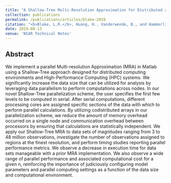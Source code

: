 ```yaml
---
title: "A Shallow-Tree Multi-Resolution Approximation for Distributed and High-Performance Computing Systems"
collection: publications
permalink: /publications/articles/blake-2019
citation: "<b>Blake, L.R.</b>, Huang, H., Vanderwende, B., and Hammerling, D.M.: <i>&quot;A Shallow-Tree Multi-Resolution Approximation for Distributed and High-Performance Computing Systems&quot;</i>, NCAR Technical Note NCAR/TN-559+STR, DOI: <a href='http://dx.doi.org/10.5065/hvvq-j471'>10.5065/hvvq-j471</a>, 2019."
date: 2019-08-13
venue: 'NCAR Technical Notes'
---
```


## Abstract
We implement a parallel Multi-resolution Approximation (MRA) in Matlab using a Shallow-Tree approach designed for distributed computing environments and High-Performance Computing (HPC) systems. We significantly increase the data size that can be utilized for analysis by leveraging data parallelism to perform computations across nodes. In our novel Shallow-Tree parallelization scheme, the user specifies the first few levels to be computed in serial. After serial computations, different processing cores are assigned specific sections of the data with which to perform parallel calculations. By utilizing codistributed arrays in our parallelization scheme, we reduce the amount of memory overhead occurred on a single node and communication overhead between processors by ensuring that calculations are statistically independent. We apply our Shallow-Tree MRA to data sets of magnitudes ranging from 3 to 48 million observations, investigate the number of observations assigned to regions at the finest resolution, and perform timing studies reporting parallel performance metrics. We observe a decrease in execution time for data sets manageable with a prior MRA implementation. We also observe a wide range of parallel performance and associated computational cost for a given n, reinforcing the importance of judiciously configuring model parameters and parallel computing settings as a function of the data size and computational environment.

